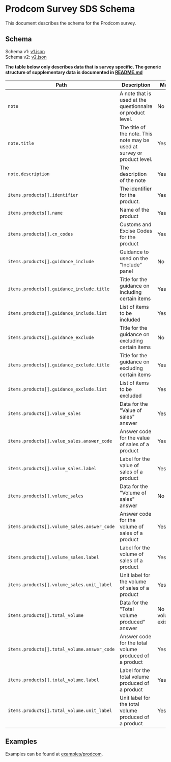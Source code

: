 # Prodcom Survey SDS Schema

This document describes the schema for the Prodcom survey.

## Schema

Schema v1: [v1.json](/schemas/prodcom/v1.json)   
Schema v2: [v2.json](/schemas/prodcom/v2.json)

**The table below only describes data that is survey specific. The generic structure of supplementary data is documented in [README.md](/docs/README.md)**

| Path                                         | Description                                                              | Mandatory                       |
|----------------------------------------------|--------------------------------------------------------------------------|---------------------------------|
| `note`                                       | A note that is used at the questionnaire or product level.               | No                              |
| `note.title`                                 | The title of the note. This note may be used at survey or product level. | Yes                             |
| `note.description`                           | The description of the note                                              | Yes                             |
| `items.products[].identifier`                | The identifier for the product.                                          | Yes                             |
| `items.products[].name`                      | Name of the product                                                      | Yes                             |
| `items.products[].cn_codes`                  | Customs and Excise Codes for the product                                 | Yes                             |
| `items.products[].guidance_include`          | Guidance to used on the "Include" panel                                  | No                              |
| `items.products[].guidance_include.title`    | Title for the guidance on including certain items                        | Yes                             |                  
| `items.products[].guidance_include.list`     | List of items to be included                                             | Yes                             |
| `items.products[].guidance_exclude`          | Title for the guidance on excluding certain items                        | No                              |
| `items.products[].guidance_exclude.title`    | Title for the guidance on excluding certain items                        | Yes                             |
| `items.products[].guidance_exclude.list`     | List of items to be excluded                                             | Yes                             |                  
| `items.products[].value_sales`               | Data for the "Value of sales" answer                                     | Yes                             |
| `items.products[].value_sales.answer_code`   | Answer code for the value of sales of a product                          | Yes                             |
| `items.products[].value_sales.label`         | Label for the value of sales of a product                                | Yes                             |
| `items.products[].volume_sales`              | Data for the "Volume of sales" answer                                    | No                              |
| `items.products[].volume_sales.answer_code`  | Answer code for the volume of sales of a product                         | Yes                             |
| `items.products[].volume_sales.label`        | Label for the volume of sales of a product                               | Yes                             |
| `items.products[].volume_sales.unit_label`   | Unit label for the volume of sales of a product                          | Yes                             |
| `items.products[].total_volume`              | Data for the "Total volume produced" answer                              | No (Yes if volume_sales exists) |
| `items.products[].total_volume.answer_code`  | Answer code for the total volume produced of a product                   | Yes                             |
| `items.products[].total_volume.label`        | Label for the total volume produced of a product                         | Yes                             |
| `items.products[].total_volume.unit_label`   | Unit label for the total volume produced of a product                    | Yes                             |


## Examples

Examples can be found at [examples/prodcom](../examples/prodcom).
